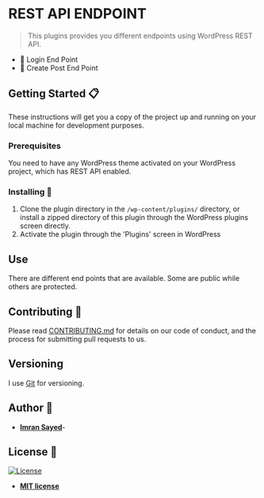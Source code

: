 # REST API ENDPOINT

> This plugins provides you different endpoints using WordPress REST API.

* :bust_in_silhouette: Login End Point
* :page_with_curl: Create Post End Point

## Getting Started :clipboard:

These instructions will get you a copy of the project up and running on your local machine for development purposes.

### Prerequisites

You need to have any WordPress theme activated on your WordPress project, which has REST API enabled.

### Installing :wrench:

1. Clone the plugin directory in the `/wp-content/plugins/` directory, or install a zipped directory of this plugin through the WordPress plugins screen directly.
2. Activate the plugin through the 'Plugins' screen in WordPress

## Use 
There are different end points that are available. Some are public while others are protected.

## Contributing :busts_in_silhouette:

Please read [CONTRIBUTING.md](https://gist.github.com/PurpleBooth/b24679402957c63ec426) for details on our code of conduct, and the process for submitting pull requests to us.

## Versioning

I use [Git](https://github.com/) for versioning. 

## Author :pencil:

* **[Imran Sayed](https://codeytek.com)**-

## License :page_facing_up:

[![License](http://img.shields.io/:license-mit-blue.svg?style=flat-square)](http://badges.mit-license.org)

- **[MIT license](http://opensource.org/licenses/mit-license.php)**
